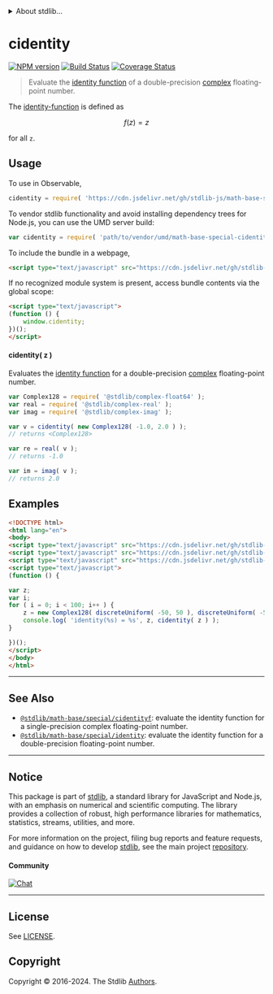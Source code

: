 <!--

@license Apache-2.0

Copyright (c) 2021 The Stdlib Authors.

Licensed under the Apache License, Version 2.0 (the "License");
you may not use this file except in compliance with the License.
You may obtain a copy of the License at

   http://www.apache.org/licenses/LICENSE-2.0

Unless required by applicable law or agreed to in writing, software
distributed under the License is distributed on an "AS IS" BASIS,
WITHOUT WARRANTIES OR CONDITIONS OF ANY KIND, either express or implied.
See the License for the specific language governing permissions and
limitations under the License.

-->


<details>
  <summary>
    About stdlib...
  </summary>
  <p>We believe in a future in which the web is a preferred environment for numerical computation. To help realize this future, we've built stdlib. stdlib is a standard library, with an emphasis on numerical and scientific computation, written in JavaScript (and C) for execution in browsers and in Node.js.</p>
  <p>The library is fully decomposable, being architected in such a way that you can swap out and mix and match APIs and functionality to cater to your exact preferences and use cases.</p>
  <p>When you use stdlib, you can be absolutely certain that you are using the most thorough, rigorous, well-written, studied, documented, tested, measured, and high-quality code out there.</p>
  <p>To join us in bringing numerical computing to the web, get started by checking us out on <a href="https://github.com/stdlib-js/stdlib">GitHub</a>, and please consider <a href="https://opencollective.com/stdlib">financially supporting stdlib</a>. We greatly appreciate your continued support!</p>
</details>

# cidentity

[![NPM version][npm-image]][npm-url] [![Build Status][test-image]][test-url] [![Coverage Status][coverage-image]][coverage-url] <!-- [![dependencies][dependencies-image]][dependencies-url] -->

> Evaluate the [identity function][identity-function] of a double-precision [complex][@stdlib/complex/float64] floating-point number.

<section class="intro">

The [identity-function][identity-function] is defined as

<!-- <equation class="equation" label="eq:identity_function" align="center" raw="f(z) = z" alt="Identity function"> -->

```math
f(z) = z
```

<!-- <div class="equation" align="center" data-raw-text="f(z) = z" data-equation="eq:identity_function">
    <img src="https://cdn.jsdelivr.net/gh/stdlib-js/stdlib@3ac3ef7b03afae265d5c85a664dc22e0a373c0c2/lib/node_modules/@stdlib/math/base/special/cidentity/docs/img/equation_identity_function.svg" alt="Identity function">
    <br>
</div> -->

<!-- </equation> -->

for all `z`.

</section>

<!-- /.intro -->



<section class="usage">

## Usage

To use in Observable,

```javascript
cidentity = require( 'https://cdn.jsdelivr.net/gh/stdlib-js/math-base-special-cidentity@umd/browser.js' )
```

To vendor stdlib functionality and avoid installing dependency trees for Node.js, you can use the UMD server build:

```javascript
var cidentity = require( 'path/to/vendor/umd/math-base-special-cidentity/index.js' )
```

To include the bundle in a webpage,

```html
<script type="text/javascript" src="https://cdn.jsdelivr.net/gh/stdlib-js/math-base-special-cidentity@umd/browser.js"></script>
```

If no recognized module system is present, access bundle contents via the global scope:

```html
<script type="text/javascript">
(function () {
    window.cidentity;
})();
</script>
```

#### cidentity( z )

Evaluates the [identity function][identity-function] for a double-precision [complex][@stdlib/complex/float64] floating-point number.

```javascript
var Complex128 = require( '@stdlib/complex-float64' );
var real = require( '@stdlib/complex-real' );
var imag = require( '@stdlib/complex-imag' );

var v = cidentity( new Complex128( -1.0, 2.0 ) );
// returns <Complex128>

var re = real( v );
// returns -1.0

var im = imag( v );
// returns 2.0
```

</section>

<!-- /.usage -->

<section class="examples">

## Examples

<!-- eslint-disable max-len -->

<!-- eslint no-undef: "error" -->

```html
<!DOCTYPE html>
<html lang="en">
<body>
<script type="text/javascript" src="https://cdn.jsdelivr.net/gh/stdlib-js/random-base-discrete-uniform@umd/browser.js"></script>
<script type="text/javascript" src="https://cdn.jsdelivr.net/gh/stdlib-js/complex-float64@umd/browser.js"></script>
<script type="text/javascript" src="https://cdn.jsdelivr.net/gh/stdlib-js/math-base-special-cidentity@umd/browser.js"></script>
<script type="text/javascript">
(function () {

var z;
var i;
for ( i = 0; i < 100; i++ ) {
    z = new Complex128( discreteUniform( -50, 50 ), discreteUniform( -50, 50 ) );
    console.log( 'identity(%s) = %s', z, cidentity( z ) );
}

})();
</script>
</body>
</html>
```

</section>

<!-- /.examples -->

<!-- C interface documentation. -->



<!-- Section for related `stdlib` packages. Do not manually edit this section, as it is automatically populated. -->

<section class="related">

* * *

## See Also

-   <span class="package-name">[`@stdlib/math-base/special/cidentityf`][@stdlib/math/base/special/cidentityf]</span><span class="delimiter">: </span><span class="description">evaluate the identity function for a single-precision complex floating-point number.</span>
-   <span class="package-name">[`@stdlib/math-base/special/identity`][@stdlib/math/base/special/identity]</span><span class="delimiter">: </span><span class="description">evaluate the identity function for a double-precision floating-point number.</span>

</section>

<!-- /.related -->

<!-- Section for all links. Make sure to keep an empty line after the `section` element and another before the `/section` close. -->


<section class="main-repo" >

* * *

## Notice

This package is part of [stdlib][stdlib], a standard library for JavaScript and Node.js, with an emphasis on numerical and scientific computing. The library provides a collection of robust, high performance libraries for mathematics, statistics, streams, utilities, and more.

For more information on the project, filing bug reports and feature requests, and guidance on how to develop [stdlib][stdlib], see the main project [repository][stdlib].

#### Community

[![Chat][chat-image]][chat-url]

---

## License

See [LICENSE][stdlib-license].


## Copyright

Copyright &copy; 2016-2024. The Stdlib [Authors][stdlib-authors].

</section>

<!-- /.stdlib -->

<!-- Section for all links. Make sure to keep an empty line after the `section` element and another before the `/section` close. -->

<section class="links">

[npm-image]: http://img.shields.io/npm/v/@stdlib/math-base-special-cidentity.svg
[npm-url]: https://npmjs.org/package/@stdlib/math-base-special-cidentity

[test-image]: https://github.com/stdlib-js/math-base-special-cidentity/actions/workflows/test.yml/badge.svg?branch=main
[test-url]: https://github.com/stdlib-js/math-base-special-cidentity/actions/workflows/test.yml?query=branch:main

[coverage-image]: https://img.shields.io/codecov/c/github/stdlib-js/math-base-special-cidentity/main.svg
[coverage-url]: https://codecov.io/github/stdlib-js/math-base-special-cidentity?branch=main

<!--

[dependencies-image]: https://img.shields.io/david/stdlib-js/math-base-special-cidentity.svg
[dependencies-url]: https://david-dm.org/stdlib-js/math-base-special-cidentity/main

-->

[chat-image]: https://img.shields.io/gitter/room/stdlib-js/stdlib.svg
[chat-url]: https://app.gitter.im/#/room/#stdlib-js_stdlib:gitter.im

[stdlib]: https://github.com/stdlib-js/stdlib

[stdlib-authors]: https://github.com/stdlib-js/stdlib/graphs/contributors

[umd]: https://github.com/umdjs/umd
[es-module]: https://developer.mozilla.org/en-US/docs/Web/JavaScript/Guide/Modules

[deno-url]: https://github.com/stdlib-js/math-base-special-cidentity/tree/deno
[umd-url]: https://github.com/stdlib-js/math-base-special-cidentity/tree/umd
[esm-url]: https://github.com/stdlib-js/math-base-special-cidentity/tree/esm
[branches-url]: https://github.com/stdlib-js/math-base-special-cidentity/blob/main/branches.md

[stdlib-license]: https://raw.githubusercontent.com/stdlib-js/math-base-special-cidentity/main/LICENSE

[identity-function]: https://en.wikipedia.org/wiki/Identity_function

[@stdlib/complex/float64]: https://github.com/stdlib-js/complex-float64/tree/umd

<!-- <related-links> -->

[@stdlib/math/base/special/cidentityf]: https://github.com/stdlib-js/math-base-special-cidentityf/tree/umd

[@stdlib/math/base/special/identity]: https://github.com/stdlib-js/math-base-special-identity/tree/umd

<!-- </related-links> -->

</section>

<!-- /.links -->
